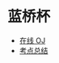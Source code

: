 # 蓝桥杯
- [在线 OJ](http://lx.lanqiao.cn/) 
- [考点总结](https://docs.google.com/spreadsheets/d/17gSA2kq0LOhQ1Wqzd696jyxXjexGoz5lIbEvIjjyu5g/edit#gid=514620773)